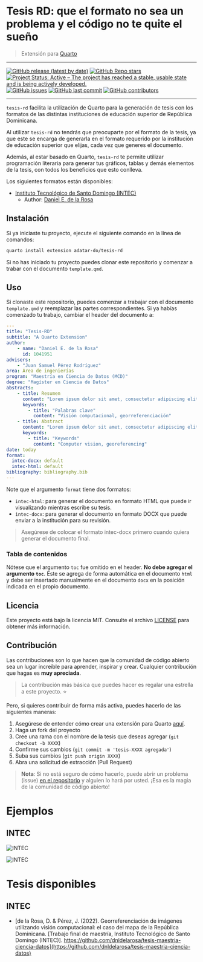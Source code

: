 # Tesis RD: que el formato no sea un problema y el código no te quite el sueño

> Extensión para [Quarto](https://quarto.org/)

<hr/>

<!-- BADGES -->
[![GitHub release (latest by date)](https://img.shields.io/github/v/release/adatar-do/tesis-rd?include_prereleases)]()
[![GitHub Repo stars](https://img.shields.io/github/stars/adatar-do/tesis-rd?style=social)]()
[![Project Status: Active – The project has reached a stable, usable state and is being actively developed.](https://www.repostatus.org/badges/latest/active.svg)](https://www.repostatus.org/#active)
[![GitHub issues](https://img.shields.io/github/issues/adatar-do/tesis-rd)]()
[![GitHub last commit](https://img.shields.io/github/last-commit/adatar-do/tesis-rd)]()
[![GitHub contributors](https://img.shields.io/github/contributors/adatar-do/tesis-rd)]()
<!-- END BADGES -->

<hr />

`tesis-rd` facilita la utilización de Quarto para la generación de tesis con los formatos de las distintas instituciones de educación superior de República Dominicana.

Al utilizar `tesis-rd` no tendrás que preocuparte por el formato de la tesis, ya que este se encarga de generarla en el formato requerido por la institución de educación superior que elijas, cada vez que generes el documento.

Además, al estar basado en Quarto, `tesis-rd` te permite utilizar programación literaria para generar tus gráficos, tablas y demás elementos de la tesis, con todos los beneficios que esto conlleva.

Los siguientes formatos están disponibles:

- [Instituto Tecnológico de Santo Domingo (INTEC)](https://github.com/adatar-do/tesis-rd#intec)
    - Author: [Daniel E. de la Rosa](https://dnldelarosa.com/)

## Instalación

Si ya iniciaste tu proyecto, ejecute el siguiente comando en la línea de comandos:

```bash
quarto install extension adatar-do/tesis-rd
```

Si no has iniciado tu proyecto puedes clonar este repositorio y comenzar a trabar con el documento `template.qmd`.

## Uso

Si clonaste este repositorio, puedes comenzar a trabajar con el documento `template.qmd` y reemplazar las partes correspondientes. Si ya habías comenzado tu trabajo, cambiar el header del documento a:

```yaml
---
title: "Tesis-RD"
subtitle: "A Quarto Extension"
author: 
    - name: "Daniel E. de la Rosa"
      id: 1041951
advisers: 
    - "Juan Samuel Pérez Rodríguez"
area: Área de ingenierías
program: "Maestría en Ciencia de Datos (MCD)"
degree: "Magíster en Ciencia de Datos"
abstracts:
    - title: Resumen
      content: "Lorem ipsum dolor sit amet, consectetur adipiscing elit. Phasellus sollicitudin ligula eu leo tincidunt, quis scelerisque magna dapibus. Sed eget ipsum vel arcu vehicula ullamcorper"
      keywords:
        - title: "Palabras clave"
          content: "Visión computacional, georreferenciación"
    - title: Abstract
      content: "Lorem ipsum dolor sit amet, consectetur adipiscing elit. Phasellus sollicitudin ligula eu leo tincidunt, quis scelerisque magna dapibus. Sed eget ipsum vel arcu vehicula ullamcorper"
      keywords:
        - title: "Keywords"
          content: "Computer vision, georeferencing"
date: today
format:
  intec-docx: default
  intec-html: default
bibliography: bibliography.bib
---
```

Note que el argumento `format` tiene dos formatos:

- `intec-html`: para generar el documento en formato HTML que puede ir visualizando mientras escribe su tesis.
- `intec-docx`: para generar el documento en formato DOCX que puede enviar a la institución para su revisión.

> Asegúrese de colocar el formato intec-docx primero cuando quiera generar el documento final. <!-- Además de cambiar el argumento `draft` a `false` para eliminar la marca de agua del documento. -->

### Tabla de contenidos

Nótese que el argumento `toc` fue omitido en el header. **No debe agregar el argumento `toc`**. Este se agrega de forma automática en el documento `html` y debe ser insertado manualmente en el documento `docx` en la posición indicada en el propio documento.

## Licencia

Este proyecto está bajo la licencia MIT. Consulte el archivo [LICENSE](LICENSE) para obtener más información.

## Contribución

Las contribuciones son lo que hacen que la comunidad de código abierto sea un lugar increíble para aprender, inspirar y crear. Cualquier contribución que hagas es **muy apreciada**.

>  La contribución más básica que puedes hacer es regalar una estrella a este proyecto. :star:

Pero, si quieres contribuir de forma más activa, puedes hacerlo de las siguientes maneras:

1. Asegúrese de entender cómo crear una extensión para Quarto [aquí](https://quarto.org/docs/extensions/formats.html).
1. Haga un fork del proyecto
2. Cree una rama con el nombre de la tesis que deseas agregar (`git checkout -b XXXX`)
3. Confirme sus cambios (`git commit -m 'tesis-XXXX agregada'`)
4. Suba sus cambios (`git push origin XXXX`)
5. Abra una solicitud de extracción (Pull Request)

> **Nota**: Si no está seguro de cómo hacerlo, puede abrir un problema (issue) [en el repositorio](https://github.com/adatar-do/tesis-rd/issues) y alguien lo hará por usted. ¡Esa es la magia de la comunidad de código abierto!


# Ejemplos

## INTEC

![INTEC](https://raw.githubusercontent.com/adatar-do/tesis-rd/main/images/intec1.png)

![INTEC](https://raw.githubusercontent.com/adatar-do/tesis-rd/main/images/intec2.png)


# Tesis disponibles

## INTEC

- [de la Rosa, D. & Pérez, J. (2022). Georreferenciación de imágenes utilizando visión computacional: el caso del mapa de la República Dominicana. [Trabajo final de maestría, Instituto Tecnológico de Santo Domingo (INTEC)]. https://github.com/dnldelarosa/tesis-maestria-ciencia-datos](https://github.com/dnldelarosa/tesis-maestria-ciencia-datos)